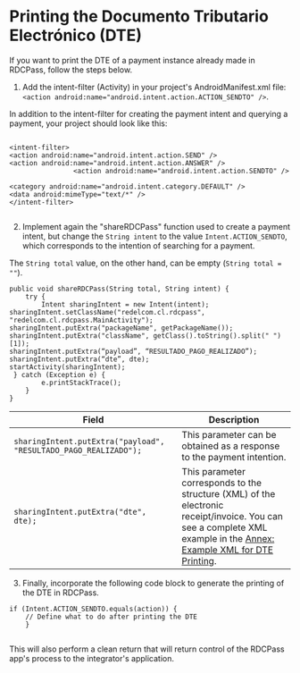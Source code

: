 # Printing the Documento Tributario Electrónico (DTE)

If you want to print the DTE of a payment instance already made in RDCPass, follow the steps below.

1. Add the intent-filter (Activity) in your project's AndroidManifest.xml file: `<action android:name="android.intent.action.ACTION_SENDTO" />`.

In addition to the intent-filter for creating the payment intent and querying a payment, your project should look like this:

```android

<intent-filter> 
<action android:name="android.intent.action.SEND" /> 
<action android:name="android.intent.action.ANSWER" /> 
                <action android:name="android.intent.action.SENDTO" />

<category android:name="android.intent.category.DEFAULT" /> 
<data android:mimeType="text/*" /> 
</intent-filter>


```

2. Implement again the "shareRDCPass" function used to create a payment intent, but change the `String intent` to the value `Intent.ACTION_SENDTO`, which corresponds to the intention of searching for a payment. 

The `String total` value, on the other hand, can be empty (`String total = ""`).

```android
public void shareRDCPass(String total, String intent) { 
 	try { 
 		Intent sharingIntent = new Intent(intent); 
sharingIntent.setClassName("redelcom.cl.rdcpass", "redelcom.cl.rdcpass.MainActivity"); sharingIntent.putExtra("packageName", getPackageName()); 
sharingIntent.putExtra("className", getClass().toString().split(" ")[1]);  
sharingIntent.putExtra(“payload”, “RESULTADO_PAGO_REALIZADO”); 
sharingIntent.putExtra(“dte”, dte); 
startActivity(sharingIntent); 
 } catch (Exception e) { 
 		e.printStackTrace(); 
 	} 
} 

```

| Field  | Description |
|---|---|
| `sharingIntent.putExtra("payload", "RESULTADO_PAGO_REALIZADO");` | This parameter can be obtained as a response to the payment intention. |
| `sharingIntent.putExtra("dte", dte);` | This parameter corresponds to the structure (XML) of the electronic receipt/invoice. You can see a complete XML example in the [Annex: Example XML for DTE Printing](/developers/en/docs/redelcom/additional-content/print-example). |

3. Finally, incorporate the following code block to generate the printing of the DTE in RDCPass. 

```android
if (Intent.ACTION_SENDTO.equals(action)) { 
 	// Define what to do after printing the DTE 
 	}
 

```


This will also perform a clean return that will return control of the RDCPass app's process to the integrator's application.


